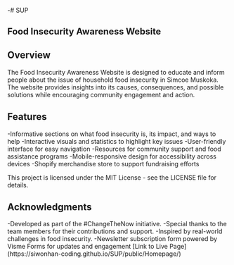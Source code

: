 -# SUP
<h1 style="font-size: 20px;">Food Insecurity Awareness Website</h1>

<h2>Overview</h2>
The Food Insecurity Awareness Website is designed to educate and inform people about the issue of household food insecurity in Simcoe Muskoka. The website provides insights into its causes, consequences, and possible solutions while encouraging community engagement and action.

<h2>Features</h2>
-Informative sections on what food insecurity is, its impact, and ways to help
-Interactive visuals and statistics to highlight key issues
-User-friendly interface for easy navigation
-Resources for community support and food assistance programs
-Mobile-responsive design for accessibility across devices
-Shopify merchandise store to support fundraising efforts

This project is licensed under the MIT License - see the LICENSE file for details.

<h2>Acknowledgments</h2>
-Developed as part of the #ChangeTheNow initiative.
-Special thanks to the team members for their contributions and support.
-Inspired by real-world challenges in food insecurity.
-Newsletter subscription form powered by Visme Forms for updates and engagement
[Link to Live Page](https://siwonhan-coding.github.io/SUP/public/Homepage/)
